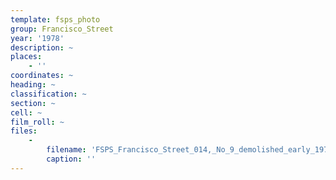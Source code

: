 ```yaml
---
template: fsps_photo
group: Francisco_Street
year: '1978'
description: ~
places:
    - ''
coordinates: ~
heading: ~
classification: ~
section: ~
cell: ~
film_roll: ~
files:
    -
        filename: 'FSPS_Francisco_Street_014,_No_9_demolished_early_1979,_17-6-C,_1978.png'
        caption: ''
---
```


